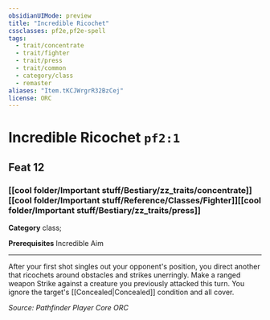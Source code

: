 ```yaml
---
obsidianUIMode: preview
title: "Incredible Ricochet"
cssclasses: pf2e,pf2e-spell
tags:
  - trait/concentrate
  - trait/fighter
  - trait/press
  - trait/common
  - category/class
  - remaster
aliases: "Item.tKCJWrgrR32BzCej"
license: ORC
---
```

# Incredible Ricochet `pf2:1`
## Feat 12
### [[cool folder/Important stuff/Bestiary/zz_traits/concentrate]][[cool folder/Important stuff/Reference/Classes/Fighter]][[cool folder/Important stuff/Bestiary/zz_traits/press]]

**Category** class; 



**Prerequisites** Incredible Aim
* * *
After your first shot singles out your opponent's position, you direct another that ricochets around obstacles and strikes unerringly. Make a ranged weapon Strike against a creature you previously attacked this turn. You ignore the target's [[Concealed|Concealed]] condition and all cover.

*Source: Pathfinder Player Core*
*ORC*